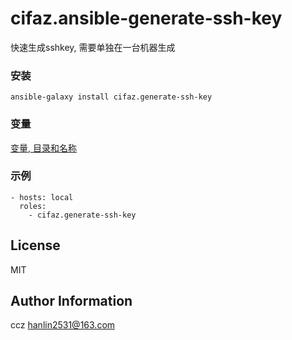 cifaz.ansible-generate-ssh-key
==============================
快速生成sshkey, 需要单独在一台机器生成

### 安装
```
ansible-galaxy install cifaz.generate-ssh-key
```

### 变量
[变量, 目录和名称](vars/main.yml "目录和生成文件名称")


### 示例
```
- hosts: local
  roles:
    - cifaz.generate-ssh-key
```


License
-------

MIT

Author Information
------------------

ccz <hanlin2531@163.com>